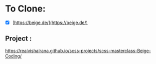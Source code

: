 # To Clone:

- [x] [https://beige.de/](https://beige.de/)
## Project :

https://realvishalrana.github.io/scss-projects/scss-masterclass-Beige-Coding/